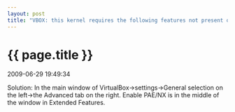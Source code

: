 ```yaml
---
layout: post
title: "VBOX: this kernel requires the following features not present on the CPU:pae"
---
```


<h1> {{ page.title }} </h1> <p class='meta'>2009-06-29 19:49:34</p>

Solution:
In the main window of VirtualBox->settings->General selection on the left->the Advanced tab on the right. 
Enable PAE/NX is in the middle of the window in Extended Features.